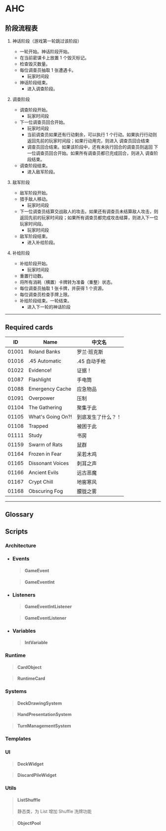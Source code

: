 # AHC

## 阶段流程表

1.  神话阶段（游戏第一轮跳过该阶段）

    - 一轮开始。神话阶段开始。
    - 在当前密谋卡上放置 1 个毁灭标记。
    - 检查毁灭数量。
    - 每位调查员抽取 1 张遭遇卡。
      - 玩家时间段
    - 神话阶段结束。
      - 进入调查阶段。

2.  调查阶段

    - 调查阶段开始。
      - 玩家时间段
    - 下一位调查员回合开始。
      - 玩家时间段
      - 当前调查员如果还有行动剩余，可以执行 1 个行动。如果执行行动则返回先前的玩家时间段；如果行动用完，则进入 调查员回合结束
      - 调查员回合结束。如果该阶段中，还有未执行回合的调查员则返回 下一位调查员回合开始。如果所有调查员都已完成回合，则进入 调查阶段结束。
    - 调查阶段结束。
      - 进入敌军阶段。

3.  敌军阶段

    - 敌军阶段开始。
    - 猎手敌人移动。
      - 玩家时间段
    - 下一位调查员结算交战敌人的攻击。如果还有调查员未结算敌人攻击，则返回先前的玩家时间段；如果所有调查员都完成攻击结算，则进入下一位玩家时间段。
      - 玩家时间段
    - 敌军阶段结束。
      - 进入补给阶段。

4.  补给阶段
    - 补给阶段开始。
      - 玩家时间段
    - 重置行动数。
    - 将所有消耗（横置）卡牌转为准备（重整）状态。
    - 每位调查员抽取 1 张卡牌，并获得 1 个资源。
    - 每位调查员检查手牌上限。
    - 补给阶段结束。一轮结束。
      - 进入下一轮的神话阶段

---

## Required cards

| ID    | Name              | 中文名             |
| ----- | ----------------- | ------------------ |
| 01001 | Roland Banks      | 罗兰·班克斯        |
| 01016 | .45 Automatic     | .45 自动手枪       |
| 01022 | Evidence!         | 证据！             |
| 01087 | Flashlight        | 手电筒             |
| 01088 | Emergency Cache   | 应急物品           |
| 01091 | Overpower         | 压制               |
| 01104 | The Gathering     | 聚集于此           |
| 01105 | What's Going On?! | 到底发生了什么？！ |
| 01108 | Trapped           | 被困于此           |
| 01111 | Study             | 书房               |
| 01159 | Swarm of Rats     | 鼠群               |
| 01164 | Frozen in Fear    | 呆若木鸡           |
| 01165 | Dissonant Voices  | 刺耳之声           |
| 01166 | Ancient Evils     | 远古恶魔           |
| 01167 | Crypt Chill       | 地窖寒风           |
| 01168 | Obscuring Fog     | 朦胧之雾           |

---

## Glossary

## Scripts

### Architecture

- ### Events

  > #### GameEvent

  > #### GameEventInt

- ### Listeners

  > #### GameEventIntListener

  > #### GameEventListener

- ### Variables

  > #### IntVariable

### Runtime

> #### CardObject

> #### RuntimeCard

### Systems

> #### DeckDrawingSystem

> #### HandPresentationSystem

> #### TurnManagementSystem

### Templates

### UI

> #### DeckWidget

> #### DiscardPileWidget

### Utils

> #### ListShuffle
>
> 静态类，为 List 增加 Shuffle 洗牌功能

> #### ObjectPool
